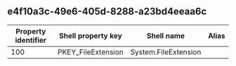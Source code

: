 ## e4f10a3c-49e6-405d-8288-a23bd4eeaa6c

Property identifier | Shell property key | Shell name | Alias
--- | --- | --- | ---
100 | PKEY_FileExtension | System.FileExtension | 

